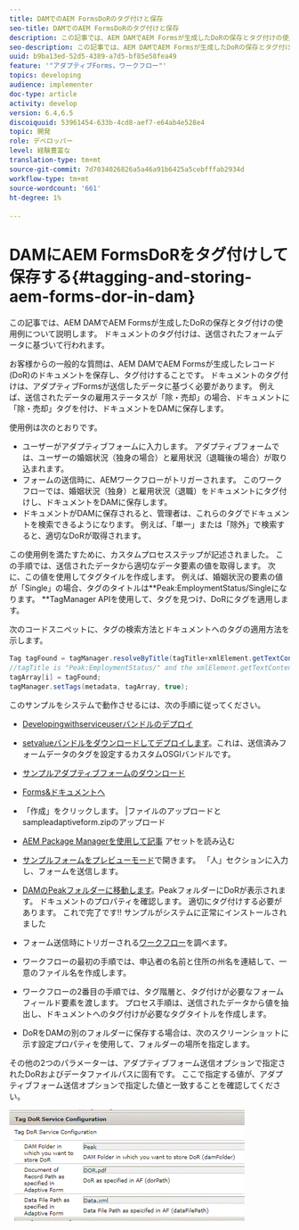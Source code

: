 ```yaml
---
title: DAMでのAEM FormsDoRのタグ付けと保存
seo-title: DAMでのAEM FormsDoRのタグ付けと保存
description: この記事では、AEM DAMでAEM Formsが生成したDoRの保存とタグ付けの使用例について説明します。 ドキュメントのタグ付けは、送信されたフォームデータに基づいて行われます。
seo-description: この記事では、AEM DAMでAEM Formsが生成したDoRの保存とタグ付けの使用例について説明します。 ドキュメントのタグ付けは、送信されたフォームデータに基づいて行われます。
uuid: b9ba13ed-52d5-4389-a7d5-bf85e58fea49
feature: '"アダプティブForms，ワークフロー"'
topics: developing
audience: implementer
doc-type: article
activity: develop
version: 6.4,6.5
discoiquuid: 53961454-633b-4cd8-aef7-e64ab4e528e4
topic: 開発
role: デベロッパー
level: 経験豊富な
translation-type: tm+mt
source-git-commit: 7d7034026826a5a46a91b6425a5cebfffab2934d
workflow-type: tm+mt
source-wordcount: '661'
ht-degree: 1%

---
```



# DAMにAEM FormsDoRをタグ付けして保存する{#tagging-and-storing-aem-forms-dor-in-dam}

この記事では、AEM DAMでAEM Formsが生成したDoRの保存とタグ付けの使用例について説明します。 ドキュメントのタグ付けは、送信されたフォームデータに基づいて行われます。

お客様からの一般的な質問は、AEM DAMでAEM Formsが生成したレコード(DoR)のドキュメントを保存し、タグ付けすることです。 ドキュメントのタグ付けは、アダプティブFormsが送信したデータに基づく必要があります。 例えば、送信されたデータの雇用ステータスが「除・売却」の場合、ドキュメントに「除・売却」タグを付け、ドキュメントをDAMに保存します。

使用例は次のとおりです。

* ユーザーがアダプティブフォームに入力します。 アダプティブフォームでは、ユーザーの婚姻状況（独身の場合）と雇用状況（退職後の場合）が取り込まれます。
* フォームの送信時に、AEMワークフローがトリガーされます。 このワークフローでは、婚姻状況（独身）と雇用状況（退職）をドキュメントにタグ付けし、ドキュメントをDAMに保存します。
* ドキュメントがDAMに保存されると、管理者は、これらのタグでドキュメントを検索できるようになります。 例えば、「単一」または「除外」で検索すると、適切なDoRが取得されます。

この使用例を満たすために、カスタムプロセスステップが記述されました。 この手順では、送信されたデータから適切なデータ要素の値を取得します。 次に、この値を使用してタグタイルを作成します。 例えば、婚姻状況の要素の値が「Single」の場合、タグのタイトルは**Peak:EmploymentStatus/Singleになります。 **TagManager APIを使用して、タグを見つけ、DoRにタグを適用します。

次のコードスニペットに、タグの検索方法とドキュメントへのタグの適用方法を示します。

```java
Tag tagFound = tagManager.resolveByTitle(tagTitle+xmlElement.getTextContent());
//tagTitle is "Peak:EmploymentStatus/" and the xmlElement.getTextContent() will return the value Single. So the tag title becomes Peak:EmploymentStatus/Single. Once the tag is found we put the tag in array and apply the tags to the resource as shown below
tagArray[i] = tagFound;
tagManager.setTags(metadata, tagArray, true);
```

このサンプルをシステムで動作させるには、次の手順に従ってください。
* [Developingwithserviceuserバンドルのデプロイ](/help/forms/assets/common-osgi-bundles/DevelopingWithServiceUser.jar)

* [setvalueバンドルをダウンロードしてデプロイします](/help/forms/assets/common-osgi-bundles/SetValueApp.core-1.0-SNAPSHOT.jar)。これは、送信済みフォームデータのタグを設定するカスタムOSGIバンドルです。

* [サンプルアダプティブフォームのダウンロード](assets/tag-and-store-in-dam-assets.zip)

* [Forms&amp;ドキュメントへ](http://localhost:4502/aem/forms.html/content/dam/formsanddocuments)

* 「作成」をクリックします。 |ファイルのアップロードとsampleadaptiveform.zipのアップロード

* [AEM Package Managerを使用して記事](assets/tag-and-store-in-dam-assets.zip) アセットを読み込む
* [サンプルフォームをプレビューモード](http://localhost:4502/content/dam/formsanddocuments/summit/peakform/jcr:content?wcmmode=disabled)で開きます。 「人」セクションに入力し、フォームを送信します。
* [DAMのPeakフォルダーに移動します](http://localhost:4502/assets.html/content/dam/Peak)。PeakフォルダーにDoRが表示されます。 ドキュメントのプロパティを確認します。 適切にタグ付けする必要があります。
これで完了です!! サンプルがシステムに正常にインストールされました

* フォーム送信時にトリガーされる[ワークフロー](http://localhost:4502/editor.html/conf/global/settings/workflow/models/TagAndStoreDoRinDAM.html)を調べます。
* ワークフローの最初の手順では、申込者の名前と住所の州名を連結して、一意のファイル名を作成します。
* ワークフローの2番目の手順では、タグ階層と、タグ付けが必要なフォームフィールド要素を渡します。 プロセス手順は、送信されたデータから値を抽出し、ドキュメントへのタグ付けが必要なタグタイトルを作成します。
* DoRをDAMの別のフォルダーに保存する場合は、次のスクリーンショットに示す設定プロパティを使用して、フォルダーの場所を指定します。

その他の2つのパラメーターは、アダプティブフォーム送信オプションで指定されたDoRおよびデータファイルパスに固有です。 ここで指定する値が、アダプティブフォーム送信オプションで指定した値と一致することを確認してください。

![タグDor](assets/tag_dor_service_configuration.gif)

